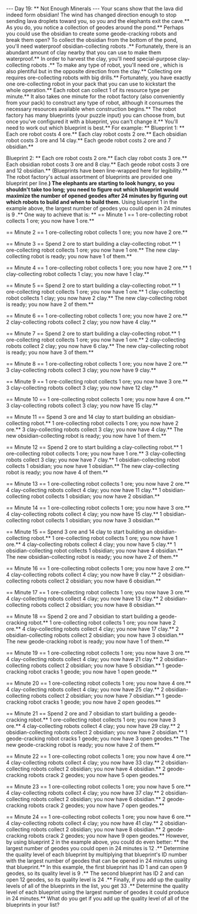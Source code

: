 --- Day 19: ** Not Enough Minerals ---
Your scans show that the lava did indeed form obsidian!
The wind has changed direction enough to stop sending lava droplets toward you, so you and the elephants exit the cave.** As you do, you notice a collection of
geodes
around the pond.** Perhaps you could use the obsidian to create some
geode-cracking robots
and break them open?
To collect the obsidian from the bottom of the pond, you'll need waterproof
obsidian-collecting robots
.** Fortunately, there is an abundant amount of clay nearby that you can use to make them waterproof.**
In order to harvest the clay, you'll need special-purpose
clay-collecting robots
.** To make any type of robot, you'll need
ore
, which is also plentiful but in the opposite direction from the clay.**
Collecting ore requires
ore-collecting robots
with big drills.** Fortunately,
you have exactly one ore-collecting robot
in your pack that you can use to
kickstart
the whole operation.**
Each robot can collect 1 of its resource type per minute.** It also takes one minute for the robot factory (also conveniently from your pack) to construct any type of robot, although it consumes the necessary resources available when construction begins.**
The robot factory has many
blueprints
(your puzzle input) you can choose from, but once you've configured it with a blueprint, you can't change it.** You'll need to work out which blueprint is best.**
For example: **
Blueprint 1: **
  Each ore robot costs 4 ore.**
  Each clay robot costs 2 ore.**
  Each obsidian robot costs 3 ore and 14 clay.**
  Each geode robot costs 2 ore and 7 obsidian.**

Blueprint 2: **
  Each ore robot costs 2 ore.**
  Each clay robot costs 3 ore.**
  Each obsidian robot costs 3 ore and 8 clay.**
  Each geode robot costs 3 ore and 12 obsidian.**
(Blueprints have been line-wrapped here for legibility.** The robot factory's actual assortment of blueprints are provided one blueprint per line.**)
The elephants are starting to look hungry, so you shouldn't take too long; you need to figure out which blueprint would maximize the number of opened geodes after
24 minutes
by figuring out which robots to build and when to build them.**
Using blueprint 1 in the example above, the largest number of geodes you could open in 24 minutes is
9
.** One way to achieve that is: **
== Minute 1 ==
1 ore-collecting robot collects 1 ore; you now have 1 ore.**

== Minute 2 ==
1 ore-collecting robot collects 1 ore; you now have 2 ore.**

== Minute 3 ==
Spend 2 ore to start building a clay-collecting robot.**
1 ore-collecting robot collects 1 ore; you now have 1 ore.**
The new clay-collecting robot is ready; you now have 1 of them.**

== Minute 4 ==
1 ore-collecting robot collects 1 ore; you now have 2 ore.**
1 clay-collecting robot collects 1 clay; you now have 1 clay.**

== Minute 5 ==
Spend 2 ore to start building a clay-collecting robot.**
1 ore-collecting robot collects 1 ore; you now have 1 ore.**
1 clay-collecting robot collects 1 clay; you now have 2 clay.**
The new clay-collecting robot is ready; you now have 2 of them.**

== Minute 6 ==
1 ore-collecting robot collects 1 ore; you now have 2 ore.**
2 clay-collecting robots collect 2 clay; you now have 4 clay.**

== Minute 7 ==
Spend 2 ore to start building a clay-collecting robot.**
1 ore-collecting robot collects 1 ore; you now have 1 ore.**
2 clay-collecting robots collect 2 clay; you now have 6 clay.**
The new clay-collecting robot is ready; you now have 3 of them.**

== Minute 8 ==
1 ore-collecting robot collects 1 ore; you now have 2 ore.**
3 clay-collecting robots collect 3 clay; you now have 9 clay.**

== Minute 9 ==
1 ore-collecting robot collects 1 ore; you now have 3 ore.**
3 clay-collecting robots collect 3 clay; you now have 12 clay.**

== Minute 10 ==
1 ore-collecting robot collects 1 ore; you now have 4 ore.**
3 clay-collecting robots collect 3 clay; you now have 15 clay.**

== Minute 11 ==
Spend 3 ore and 14 clay to start building an obsidian-collecting robot.**
1 ore-collecting robot collects 1 ore; you now have 2 ore.**
3 clay-collecting robots collect 3 clay; you now have 4 clay.**
The new obsidian-collecting robot is ready; you now have 1 of them.**

== Minute 12 ==
Spend 2 ore to start building a clay-collecting robot.**
1 ore-collecting robot collects 1 ore; you now have 1 ore.**
3 clay-collecting robots collect 3 clay; you now have 7 clay.**
1 obsidian-collecting robot collects 1 obsidian; you now have 1 obsidian.**
The new clay-collecting robot is ready; you now have 4 of them.**

== Minute 13 ==
1 ore-collecting robot collects 1 ore; you now have 2 ore.**
4 clay-collecting robots collect 4 clay; you now have 11 clay.**
1 obsidian-collecting robot collects 1 obsidian; you now have 2 obsidian.**

== Minute 14 ==
1 ore-collecting robot collects 1 ore; you now have 3 ore.**
4 clay-collecting robots collect 4 clay; you now have 15 clay.**
1 obsidian-collecting robot collects 1 obsidian; you now have 3 obsidian.**

== Minute 15 ==
Spend 3 ore and 14 clay to start building an obsidian-collecting robot.**
1 ore-collecting robot collects 1 ore; you now have 1 ore.**
4 clay-collecting robots collect 4 clay; you now have 5 clay.**
1 obsidian-collecting robot collects 1 obsidian; you now have 4 obsidian.**
The new obsidian-collecting robot is ready; you now have 2 of them.**

== Minute 16 ==
1 ore-collecting robot collects 1 ore; you now have 2 ore.**
4 clay-collecting robots collect 4 clay; you now have 9 clay.**
2 obsidian-collecting robots collect 2 obsidian; you now have 6 obsidian.**

== Minute 17 ==
1 ore-collecting robot collects 1 ore; you now have 3 ore.**
4 clay-collecting robots collect 4 clay; you now have 13 clay.**
2 obsidian-collecting robots collect 2 obsidian; you now have 8 obsidian.**

== Minute 18 ==
Spend 2 ore and 7 obsidian to start building a geode-cracking robot.**
1 ore-collecting robot collects 1 ore; you now have 2 ore.**
4 clay-collecting robots collect 4 clay; you now have 17 clay.**
2 obsidian-collecting robots collect 2 obsidian; you now have 3 obsidian.**
The new geode-cracking robot is ready; you now have 1 of them.**

== Minute 19 ==
1 ore-collecting robot collects 1 ore; you now have 3 ore.**
4 clay-collecting robots collect 4 clay; you now have 21 clay.**
2 obsidian-collecting robots collect 2 obsidian; you now have 5 obsidian.**
1 geode-cracking robot cracks 1 geode; you now have 1 open geode.**

== Minute 20 ==
1 ore-collecting robot collects 1 ore; you now have 4 ore.**
4 clay-collecting robots collect 4 clay; you now have 25 clay.**
2 obsidian-collecting robots collect 2 obsidian; you now have 7 obsidian.**
1 geode-cracking robot cracks 1 geode; you now have 2 open geodes.**

== Minute 21 ==
Spend 2 ore and 7 obsidian to start building a geode-cracking robot.**
1 ore-collecting robot collects 1 ore; you now have 3 ore.**
4 clay-collecting robots collect 4 clay; you now have 29 clay.**
2 obsidian-collecting robots collect 2 obsidian; you now have 2 obsidian.**
1 geode-cracking robot cracks 1 geode; you now have 3 open geodes.**
The new geode-cracking robot is ready; you now have 2 of them.**

== Minute 22 ==
1 ore-collecting robot collects 1 ore; you now have 4 ore.**
4 clay-collecting robots collect 4 clay; you now have 33 clay.**
2 obsidian-collecting robots collect 2 obsidian; you now have 4 obsidian.**
2 geode-cracking robots crack 2 geodes; you now have 5 open geodes.**

== Minute 23 ==
1 ore-collecting robot collects 1 ore; you now have 5 ore.**
4 clay-collecting robots collect 4 clay; you now have 37 clay.**
2 obsidian-collecting robots collect 2 obsidian; you now have 6 obsidian.**
2 geode-cracking robots crack 2 geodes; you now have 7 open geodes.**

== Minute 24 ==
1 ore-collecting robot collects 1 ore; you now have 6 ore.**
4 clay-collecting robots collect 4 clay; you now have 41 clay.**
2 obsidian-collecting robots collect 2 obsidian; you now have 8 obsidian.**
2 geode-cracking robots crack 2 geodes; you now have 9 open geodes.**
However, by using blueprint 2 in the example above, you could do even better: ** the largest number of geodes you could open in 24 minutes is
12
.**
Determine the
quality level
of each blueprint by
multiplying that blueprint's ID number
with the largest number of geodes that can be opened in 24 minutes using that blueprint.** In this example, the first blueprint has ID 1 and can open 9 geodes, so its quality level is
9
.** The second blueprint has ID 2 and can open 12 geodes, so its quality level is
24
.** Finally, if you
add up the quality levels
of all of the blueprints in the list, you get
33
.**
Determine the quality level of each blueprint using the largest number of geodes it could produce in 24 minutes.**
What do you get if you add up the quality level of all of the blueprints in your list?
